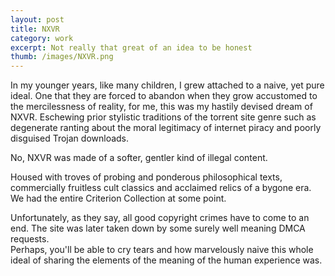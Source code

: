 ```yaml
---
layout: post
title: NXVR 
category: work
excerpt: Not really that great of an idea to be honest 
thumb: /images/NXVR.png
---
```


<div class="txt">
<p id="text">In my younger years, like many children, I grew attached to a
naive, yet pure ideal. One that they are forced to abandon when they grow
accustomed to the mercilessness of reality, for me, this was my hastily
devised dream of NXVR. Eschewing prior stylistic traditions of the torrent
site genre such as degenerate ranting about the moral legitimacy of internet piracy and poorly disguised Trojan downloads.

No, NXVR was made of a softer, gentler kind of illegal content.

Housed with troves of probing and ponderous philosophical texts, commercially fruitless cult classics
and acclaimed relics of a bygone era. We had the entire Criterion Collection at some point. 
</p>

<p id="text">
Unfortunately, as they say, all good copyright crimes have to come to an end.
The site was later taken down by some surely well meaning DMCA requests. <br>
Perhaps, you'll be able to cry tears and how marvelously naive this whole ideal
of sharing the elements of the meaning of the human experience was.  
</p>
</div>
